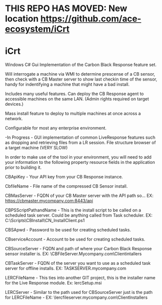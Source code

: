 # THIS REPO HAS MOVED:  New location https://github.com/ace-ecosystem/iCrt

# iCrt
Windows C# Gui Implementation of the Carbon Black Response feature set.

Will interrogate a machine via WMI to determine prescense of a CB sensor, then check with a CB Master server to show last checkin time of the sensor, handy for indentifying a machine that might have a bad install. 

Includes many useful features.  Can deploy the CB Response agent to accessible machines on the same LAN.  (Admin rights required on target devices.)  

Mass install feature to deploy to multiple machines at once across a network.  

Configurable for most any enterprise environment.

-In Progress - GUI implementation of common LiveResponse features such as dropping and retrieving files from a LR session.
  File structure browser of a target machine (VERY SLOW)
  
  In order to make use of the tool in your environment, you will need to add your information to the following property resource fields in the application prior to building it.
  
CBApiKey - Your API key from your CB Response instance.

CbfileName - File name of the compressed CB Sensor install.

CBMasServer - FQDN of your CB Master server with the API path so... EX: https://cbmaster.mycompany.com:8443/api

CBPSScriptPathandName - This is the install script to be called on a scheduled task server.  Could be anything called from Task scheduler. EX: C:\Scripts\CBInstall\CN_InstallClient.ps1

CBSApwd - Password to be used for creating scheduled tasks.

CBserviceAccount - Account to be used for creating scheduled tasks.

CBSourceServer - FQDN and path of where your Carbon Black Response sensor installer is.  EX: \\CBFileServer.Mycompany.com\Clientintallers

CBTaskServer - FQDN of the server you want to use as a scheduled task server for offline installs.  EX: TASKSERVER.mycompany.com

LERCFileName - This ties into another GIT project, this is the installer name for the Live Response module. Ex: lercSetup.msi

LERCServer - Similar to the path used for CBSourceServer just is the path for LERCFileName - EX: \\lercfileserver.mycompany.com\ClientInstallers
  
